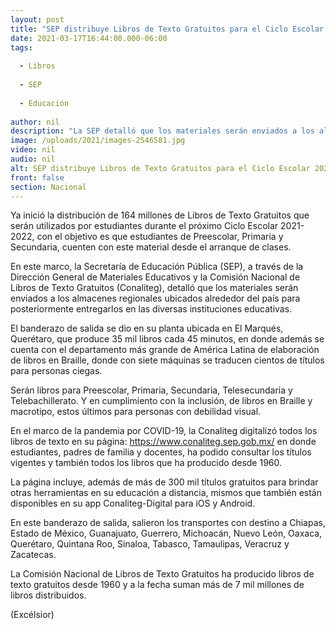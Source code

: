 ```yaml
---
layout: post
title: "SEP distribuye Libros de Texto Gratuitos para el Ciclo Escolar 2021-2022"
date: 2021-03-17T16:44:00.000-06:00
tags:
  
  - Libros
  
  - SEP
  
  - Educación
  
author: nil
description: "La SEP detalló que los materiales serán enviados a los almacenes regionales ubicados alrededor del país para posteriormente entregarlos en las diversas instituciones educativas"
image: /uploads/2021/images-2546581.jpg
video: nil
audio: nil
alt: SEP distribuye Libros de Texto Gratuitos para el Ciclo Escolar 2021-2022
front: false
section: Nacional
---
```


Ya inició la distribución de 164 millones de Libros de Texto Gratuitos que serán utilizados por estudiantes durante el próximo Ciclo Escolar 2021-2022, con el objetivo es que estudiantes de Preescolar, Primaria y Secundaria, cuenten con este material desde el arranque de clases.

En este marco, la Secretaría de Educación Pública (SEP), a través de la Dirección General de Materiales Educativos y la Comisión Nacional de Libros de Texto Gratuitos (Conaliteg), detalló que los materiales serán enviados a los almacenes regionales ubicados alrededor del país para posteriormente entregarlos en las diversas instituciones educativas.

El banderazo de salida se dio en su planta ubicada en El Marqués, Querétaro, que produce 35 mil libros cada 45 minutos, en donde además se cuenta con el departamento más grande de América Latina de elaboración de libros en Braille, donde con siete máquinas se traducen cientos de títulos para personas ciegas.

Serán libros para Preescolar, Primaria, Secundaria, Telesecundaria y Telebachillerato. Y en cumplimiento con la inclusión, de libros en Braille y macrotipo, estos últimos para personas con debilidad visual.

En el marco de la pandemia por COVID-19, la Conaliteg digitalizó todos los libros de texto en su página: https://www.conaliteg.sep.gob.mx/ en donde estudiantes, padres de familia y docentes, ha podido consultar los títulos vigentes y también todos los libros que ha producido desde 1960.

La página incluye, además de más de 300 mil títulos gratuitos para brindar otras herramientas en su educación a distancia, mismos que también están disponibles en su app Conaliteg-Digital para iOS y Android.

En este banderazo de salida, salieron los transportes con destino a Chiapas, Estado de México, Guanajuato, Guerrero, Michoacán, Nuevo León, Oaxaca, Querétaro, Quintana Roo, Sinaloa, Tabasco, Tamaulipas, Veracruz y Zacatecas.

La Comisión Nacional de Libros de Texto Gratuitos ha producido libros de texto gratuitos desde 1960 y a la fecha suman más de 7 mil millones de libros distribuidos.

(Excélsior)